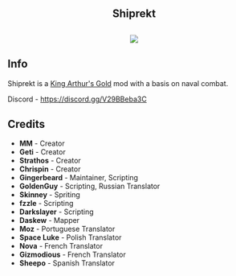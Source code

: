 <h2 align = 'center'><br>Shiprekt</h2>
<h2 align = 'center'><img src="https://i.imgur.com/LxDgaCA.png">

<h2>Info</h2>
<p>
Shiprekt is a <a href="https://github.com/transhumandesign/kag-base">King Arthur's Gold</a> mod with a basis on naval combat.
</p>

Discord -
https://discord.gg/V29BBeba3C
<br>

<h2>Credits</h2>
<ul>
  <li><b>MM</b> - Creator</li>
  <li><b>Geti</b> - Creator</li>
  <li><b>Strathos</b> - Creator</li>
  <li><b>Chrispin</b> - Creator</li>
  <li><b>Gingerbeard</b> - Maintainer, Scripting</li>
  <li><b>GoldenGuy</b> - Scripting, Russian Translator</li>
  <li><b>Skinney</b> - Spriting</li>
  <li><b>fzzle</b> - Scripting</li>
  <li><b>Darkslayer</b> - Scripting</li>
  <li><b>Daskew</b> - Mapper</li>
  <li><b>Moz</b> - Portuguese Translator</li>
  <li><b>Space Luke</b> - Polish Translator</li>
  <li><b>Nova</b> - French Translator</li>
  <li><b>Gizmodious</b> - French Translator</li>
  <li><b>Sheepo</b> - Spanish Translator</li>
</ul>